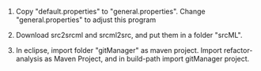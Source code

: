 1. Copy "default.properties" to "general.properties". Change "general.properties" to adjust this program

2. Download src2srcml and srcml2src, and put them in a folder "srcML".

3. In eclipse, import folder "gitManager" as maven project. Import refactor-analysis as Maven Project, and in build-path import gitManager project.
